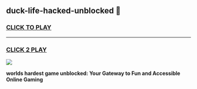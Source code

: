
## duck-life-hacked-unblocked 👋
<h3>
<a href="https://premium.freeplayer.one?title=duck-life-hacked-unblocked&ref=14F">CLICK TO PLAY</a></h3>
<hr>

<h3>
<a href="https://premium.freeplayer.one?title=duck-life-hacked-unblocked&ref=14F">CLICK 2 PLAY</a>
  
</h3>

<a href="https://premium.freeplayer.one?title=duck-life-hacked-unblocked&ref=12F/"><img src="https://clearcache.store/games.png"></a>


**worlds hardest game unblocked: Your Gateway to Fun and Accessible Online Gaming**
